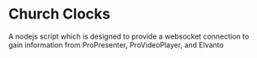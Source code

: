 # Church Clocks
 A nodejs script which is designed to provide a websocket connection to gain information from ProPresenter, ProVideoPlayer, and Elvanto
